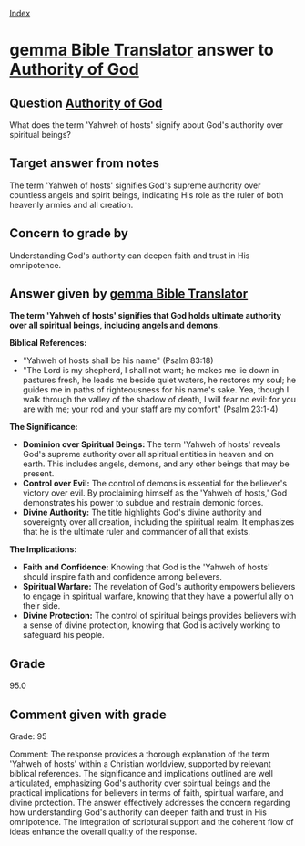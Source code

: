 
[Index](../../index.md)
# [gemma Bible Translator](../../answering_models/gemma_Bible_Translator.md) answer to [Authority of God](../../questions/Authority_of_God.md)

## Question [Authority of God](../../questions/Authority_of_God.md)
What does the term 'Yahweh of hosts' signify about God's authority over spiritual beings?

## Target answer from notes
The term 'Yahweh of hosts' signifies God's supreme authority over countless angels and spirit beings, indicating His role as the ruler of both heavenly armies and all creation.

## Concern to grade by
Understanding God's authority can deepen faith and trust in His omnipotence.

## Answer given by [gemma Bible Translator](../../answering_models/gemma_Bible_Translator.md)
**The term 'Yahweh of hosts' signifies that God holds ultimate authority over all spiritual beings, including angels and demons.**

**Biblical References:**

* "Yahweh of hosts shall be his name" (Psalm 83:18)
* "The Lord is my shepherd, I shall not want; he makes me lie down in pastures fresh, he leads me beside quiet waters, he restores my soul; he guides me in paths of righteousness for his name's sake. Yea, though I walk through the valley of the shadow of death, I will fear no evil: for you are with me; your rod and your staff are my comfort" (Psalm 23:1-4)

**The Significance:**

* **Dominion over Spiritual Beings:** The term 'Yahweh of hosts' reveals God's supreme authority over all spiritual entities in heaven and on earth. This includes angels, demons, and any other beings that may be present.
* **Control over Evil:** The control of demons is essential for the believer's victory over evil. By proclaiming himself as the 'Yahweh of hosts,' God demonstrates his power to subdue and restrain demonic forces.
* **Divine Authority:** The title highlights God's divine authority and sovereignty over all creation, including the spiritual realm. It emphasizes that he is the ultimate ruler and commander of all that exists.

**The Implications:**

* **Faith and Confidence:** Knowing that God is the 'Yahweh of hosts' should inspire faith and confidence among believers.
* **Spiritual Warfare:** The revelation of God's authority empowers believers to engage in spiritual warfare, knowing that they have a powerful ally on their side.
* **Divine Protection:** The control of spiritual beings provides believers with a sense of divine protection, knowing that God is actively working to safeguard his people.

## Grade
95.0

## Comment given with grade
Grade: 95

Comment: The response provides a thorough explanation of the term 'Yahweh of hosts' within a Christian worldview, supported by relevant biblical references. The significance and implications outlined are well articulated, emphasizing God's authority over spiritual beings and the practical implications for believers in terms of faith, spiritual warfare, and divine protection. The answer effectively addresses the concern regarding how understanding God's authority can deepen faith and trust in His omnipotence. The integration of scriptural support and the coherent flow of ideas enhance the overall quality of the response.
